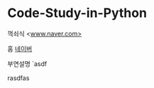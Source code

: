 # Code-Study-in-Python


꺽쇠식 <www.naver.com>

홈 [네이버](www.naver.com, "네이버블로그")

부연설명
`asdf

rasdfas
